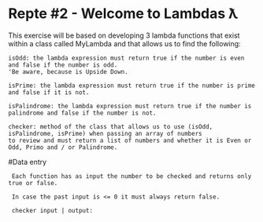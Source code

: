 # Repte #2 - Welcome to Lambdas ƛ

This exercise will be based on developing 3 lambda functions that exist within a class called MyLambda and that allows us to find the following:

    isOdd: the lambda expression must return true if the number is even and false if the number is odd. 
    'Be aware, because is Upside Down.

    isPrime: the lambda expression must return true if the number is prime and false if it is not.

    isPalindrome: the lambda expression must return true if the number is palindrome and false if the number is not.

    checker: method of the class that allows us to use (isOdd, isPalindrome, isPrime) when passing an array of numbers 
    to review and must return a list of numbers and whether it is Even or Odd, Primo and / or Palindrome.
    
    
  #Data entry

     Each function has as input the number to be checked and returns only true or false.

     In case the past input is <= 0 it must always return false.

     checker input | output:
     
<head>
<link rel="stylesheet" href="https://cdn.jsdelivr.net/npm/eos-icons/dist/css/eos-icons.css" />
    </head>
